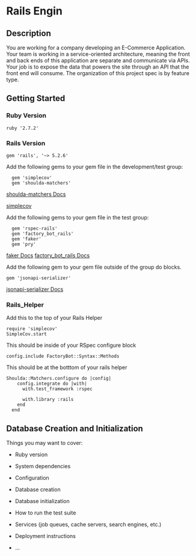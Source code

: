 # Rails Engin

## Description 

You are working for a company developing an E-Commerce Application. Your team is working in a service-oriented architecture, meaning the front and back ends of this application are separate and communicate via APIs. Your job is to expose the data that powers the site through an API that the front end will consume. The organization of this project spec is by feature type.

## Getting Started 

### Ruby Version 
``` 
ruby '2.7.2'
``` 

### Rails Version 
``` 
gem 'rails', '~> 5.2.6'
```

Add the following gems to your gem file in the development/test group:

```
  gem 'simplecov'
  gem 'shoulda-matchers'
``` 
[shoulda-matchers Docs](https://github.com/thoughtbot/shoulda-matchers)

[simplecov](https://github.com/simplecov-ruby/simplecov)

Add the following gems to your gem file in the test group:

``` 
  gem 'rspec-rails'
  gem 'factory_bot_rails'
  gem 'faker'
  gem 'pry'
```
[faker Docs](https://github.com/faker-ruby/faker)
[factory_bot_rails Docs](https://github.com/thoughtbot/factory_bot_rails)

Add the following gem to your gem file outside of the group do blocks. 

```
gem 'jsonapi-serializer'
```
[jsonapi-serializer Docs](https://github.com/jsonapi-serializer/jsonapi-serializer)

### Rails_Helper 

Add this to the top of your Rails Helper 
``` 
require 'simplecov'
SimpleCov.start
``` 
This should be inside of your RSpec configure block
```
config.include FactoryBot::Syntax::Methods
```

This should be at the botttom of your rails helper 
``` 
Shoulda::Matchers.configure do |config|
    config.integrate do |with|
      with.test_framework :rspec

      with.library :rails
    end
  end
```


## Database Creation and Initialization 
Things you may want to cover:

* Ruby version

* System dependencies

* Configuration

* Database creation

* Database initialization

* How to run the test suite

* Services (job queues, cache servers, search engines, etc.)

* Deployment instructions

* ...

